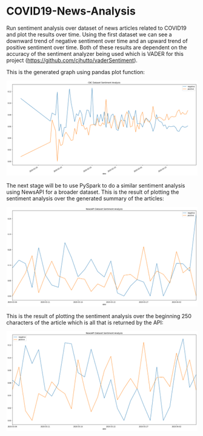 # COVID19-News-Analysis
Run sentiment analysis over dataset of news articles related to COVID19 and plot the results over time.
Using the first dataset we can see a downward trend of negative sentiment over time and an upward trend of positive sentiment over time.
Both of these results are dependent on the accuracy of the sentiment analyzer being used which is VADER for this project (https://github.com/cjhutto/vaderSentiment).

This is the generated graph using pandas plot function:

![Alt text](cbcnewsdatasetplot.png)

The next stage will be to use PySpark to do a similar sentiment analysis using NewsAPI for a broader dataset.
This is the result of plotting the sentiment analysis over the generated summary of the articles:

![Alt text](newsapiplot.png)

This is the result of plotting the sentiment analysis over the beginning 250 characters of the article which is all that is returned by the API:

![Alt text](newsapiplotcontent.png)
